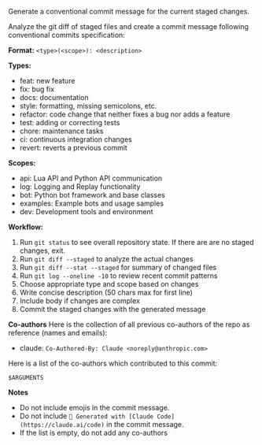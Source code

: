 Generate a conventional commit message for the current staged changes.

Analyze the git diff of staged files and create a commit message following conventional commits specification:

**Format:** `<type>(<scope>): <description>`

**Types:**

- feat: new feature
- fix: bug fix
- docs: documentation
- style: formatting, missing semicolons, etc.
- refactor: code change that neither fixes a bug nor adds a feature
- test: adding or correcting tests
- chore: maintenance tasks
- ci: continuous integration changes
- revert: reverts a previous commit

**Scopes:**

- api: Lua API and Python API communication
- log: Logging and Replay functionality
- bot: Python bot framework and base classes
- examples: Example bots and usage samples
- dev: Development tools and environment

**Workflow:**

1. Run `git status` to see overall repository state. If there are are no staged changes, exit.
2. Run `git diff --staged` to analyze the actual changes
3. Run `git diff --stat --staged` for summary of changed files
4. Run `git log --oneline -10` to review recent commit patterns
5. Choose appropriate type and scope based on changes
6. Write concise description (50 chars max for first line)
7. Include body if changes are complex
8. Commit the staged changes with the generated message

**Co-authors**
Here is the collection of all previous co-authors of the repo as reference (names and emails):

- claude: `Co-Authored-By: Claude <noreply@anthropic.com>`

Here is a list of the co-authors which contributed to this commit:

```
$ARGUMENTS
```

**Notes**

- Do not include emojis in the commit message.
- Do not include `🤖 Generated with [Claude Code](https://claude.ai/code)` in the commit message.
- If the list is empty, do not add any co-authors
